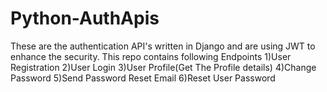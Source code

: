 # Python-AuthApis

These are the authentication API's written in Django and are using JWT to enhance the security. This repo contains following Endpoints
1)User Registration
2)User Login
3)User Profile(Get The Profile details)
4)Change Password
5)Send Password Reset Email
6)Reset User Password
